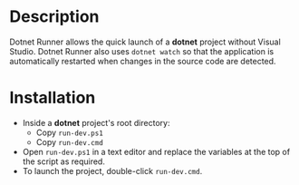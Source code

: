# Description

Dotnet Runner allows the quick launch of a **dotnet** project without Visual Studio. Dotnet Runner also uses `dotnet watch` so that the application is automatically restarted when changes in the source code are detected.


# Installation

* Inside a **dotnet** project's root directory:
  * Copy `run-dev.ps1`
  * Copy `run-dev.cmd` 
* Open `run-dev.ps1` in a text editor and replace the variables at the top of the script as required.
* To launch the project, double-click `run-dev.cmd`.